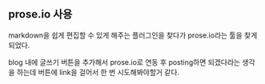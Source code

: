 ## prose.io 사용

markdown을 쉽게 편집할 수 있게 해주는 플러그인을 찾다가 prose.io라는 툴을 찾게 되었다.

blog 내에 글쓰기 버튼을 추가해서 prose.io로 연동 후 posting하면 되겠다라는 생각을 하는데 
버튼에 link을 걸어서 한 번 시도해봐야할거 같다.
